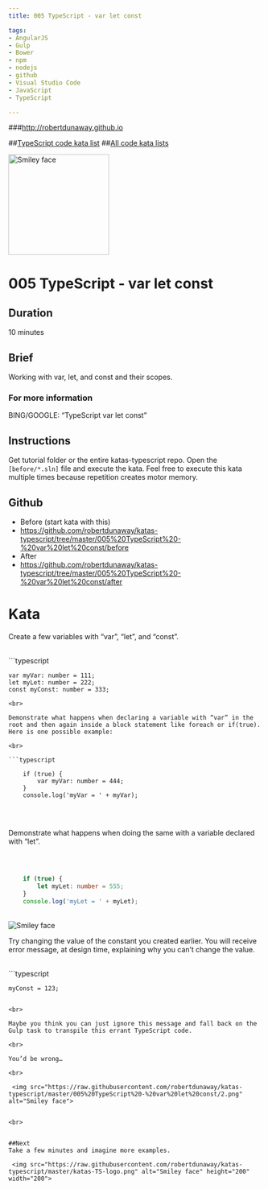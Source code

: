 ```yaml
---
title: 005 TypeScript - var let const

tags: 
- AngularJS
- Gulp
- Bower
- npm
- nodejs
- github
- Visual Studio Code
- JavaScript
- TypeScript

---
```


###http://robertdunaway.github.io

##[TypeScript code kata list](http://mycodekatas.github.io/typescript.html)
##[All code kata lists](http://mycodekatas.github.io/)

 <img src="https://raw.githubusercontent.com/robertdunaway/katas-typescript/master/katas-TS-logo.png" alt="Smiley face" height="200" width="200"> 

# 005 TypeScript - var let const

## Duration
10 minutes

## Brief
Working with var, let, and const and their scopes.

### For more information 
BING/GOOGLE: “TypeScript var let const”

## Instructions
Get tutorial folder or the entire katas-typescript repo.
Open the `[before/*.sln]` file and execute the kata.
Feel free to execute this kata multiple times because repetition creates motor memory.

## Github
 - Before (start kata with this)
  - https://github.com/robertdunaway/katas-typescript/tree/master/005%20TypeScript%20-%20var%20let%20const/before
 - After
  - https://github.com/robertdunaway/katas-typescript/tree/master/005%20TypeScript%20-%20var%20let%20const/after


# Kata

Create a few variables with “var”, “let”, and “const”.

<br>
```typescript

	var myVar: number = 111;
	let myLet: number = 222;
	const myConst: number = 333;


```
<br>

Demonstrate what happens when declaring a variable with “var” in the root and then again inside a block statement like foreach or if(true).
Here is one possible example:

<br>

```typescript

	if (true) {
	    var myVar: number = 444;
	}
	console.log('myVar = ' + myVar);


```

<br>

Demonstrate what happens when doing the same with a variable declared with “let”.

<br>

```typescript

	if (true) {
	    let myLet: number = 555;
	}
	console.log('myLet = ' + myLet);


```

<br>

 <img src="https://raw.githubusercontent.com/robertdunaway/katas-typescript/master/005%20TypeScript%20-%20var%20let%20const/1.png" alt="Smiley face"> 


<br>


Try changing the value of the constant you created earlier.  You will receive error message, at design time, explaining why you can’t change the value.

<br>
```typescript

	myConst = 123;


```

<br>

Maybe you think you can just ignore this message and fall back on the Gulp task to transpile this errant TypeScript code.

<br>

You’d be wrong…

<br>

 <img src="https://raw.githubusercontent.com/robertdunaway/katas-typescript/master/005%20TypeScript%20-%20var%20let%20const/2.png" alt="Smiley face"> 


<br>


##Next
Take a few minutes and imagine more examples. 

 <img src="https://raw.githubusercontent.com/robertdunaway/katas-typescript/master/katas-TS-logo.png" alt="Smiley face" height="200" width="200"> 
